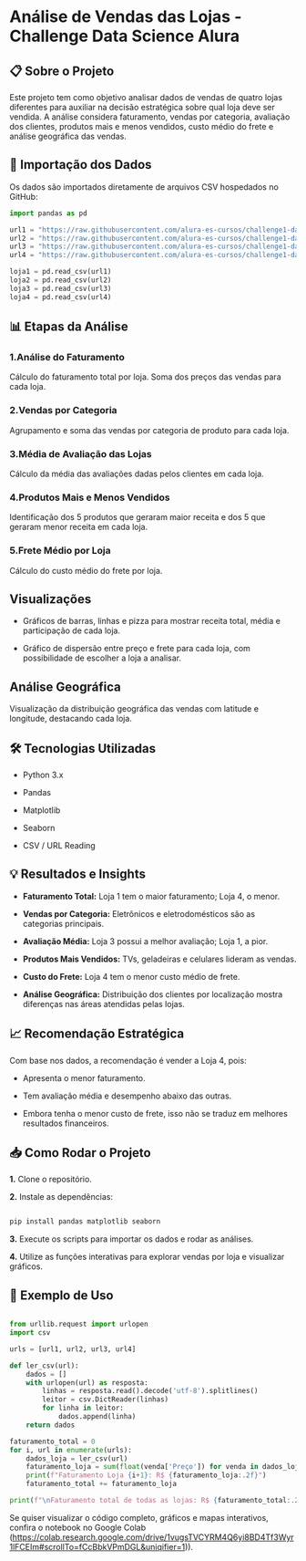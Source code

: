 # Análise de Vendas das Lojas - Challenge Data Science Alura

## 📋 Sobre o Projeto

Este projeto tem como objetivo analisar dados de vendas de quatro lojas diferentes para auxiliar na decisão estratégica sobre qual loja deve ser vendida. A análise considera faturamento, vendas por categoria, avaliação dos clientes, produtos mais e menos vendidos, custo médio do frete e análise geográfica das vendas.

## 📂 Importação dos Dados

Os dados são importados diretamente de arquivos CSV hospedados no GitHub:

```python
import pandas as pd

url1 = "https://raw.githubusercontent.com/alura-es-cursos/challenge1-data-science/refs/heads/main/base-de-dados-challenge-1/loja_1.csv"
url2 = "https://raw.githubusercontent.com/alura-es-cursos/challenge1-data-science/refs/heads/main/base-de-dados-challenge-1/loja_2.csv"
url3 = "https://raw.githubusercontent.com/alura-es-cursos/challenge1-data-science/refs/heads/main/base-de-dados-challenge-1/loja_3.csv"
url4 = "https://raw.githubusercontent.com/alura-es-cursos/challenge1-data-science/refs/heads/main/base-de-dados-challenge-1/loja_4.csv"

loja1 = pd.read_csv(url1)
loja2 = pd.read_csv(url2)
loja3 = pd.read_csv(url3)
loja4 = pd.read_csv(url4)

```

## 📊 Etapas da Análise
### 1.Análise do Faturamento
Cálculo do faturamento total por loja.
Soma dos preços das vendas para cada loja.

### 2.Vendas por Categoria
Agrupamento e soma das vendas por categoria de produto para cada loja.

### 3.Média de Avaliação das Lojas
Cálculo da média das avaliações dadas pelos clientes em cada loja.

### 4.Produtos Mais e Menos Vendidos
Identificação dos 5 produtos que geraram maior receita e dos 5 que geraram menor receita em cada loja.

### 5.Frete Médio por Loja
Cálculo do custo médio do frete por loja.

## Visualizações

- Gráficos de barras, linhas e pizza para mostrar receita total, média e participação de cada loja.

- Gráfico de dispersão entre preço e frete para cada loja, com possibilidade de escolher a loja a analisar.

## Análise Geográfica
Visualização da distribuição geográfica das vendas com latitude e longitude, destacando cada loja.

## 🛠 Tecnologias Utilizadas
- Python 3.x

- Pandas

- Matplotlib

- Seaborn

- CSV / URL Reading

## 💡 Resultados e Insights

- **Faturamento Total:** Loja 1 tem o maior faturamento; Loja 4, o menor.

- **Vendas por Categoria:** Eletrônicos e eletrodomésticos são as categorias principais.

- **Avaliação Média:** Loja 3 possui a melhor avaliação; Loja 1, a pior.

- **Produtos Mais Vendidos:** TVs, geladeiras e celulares lideram as vendas.

- **Custo do Frete:** Loja 4 tem o menor custo médio de frete.

- **Análise Geográfica:** Distribuição dos clientes por localização mostra diferenças nas áreas atendidas pelas lojas.

## 📈 Recomendação Estratégica
Com base nos dados, a recomendação é vender a Loja 4, pois:

- Apresenta o menor faturamento.

- Tem avaliação média e desempenho abaixo das outras.

- Embora tenha o menor custo de frete, isso não se traduz em melhores resultados financeiros.

## 📥 Como Rodar o Projeto
**1.** Clone o repositório.

**2.** Instale as dependências:

```bash

pip install pandas matplotlib seaborn

```

**3.** Execute os scripts para importar os dados e rodar as análises.

**4.** Utilize as funções interativas para explorar vendas por loja e visualizar gráficos.

## 📄 Exemplo de Uso
``` python

from urllib.request import urlopen
import csv

urls = [url1, url2, url3, url4]

def ler_csv(url):
    dados = []
    with urlopen(url) as resposta:
        linhas = resposta.read().decode('utf-8').splitlines()
        leitor = csv.DictReader(linhas)
        for linha in leitor:
            dados.append(linha)
    return dados

faturamento_total = 0
for i, url in enumerate(urls):
    dados_loja = ler_csv(url)
    faturamento_loja = sum(float(venda['Preço']) for venda in dados_loja)
    print(f"Faturamento Loja {i+1}: R$ {faturamento_loja:.2f}")
    faturamento_total += faturamento_loja

print(f"\nFaturamento total de todas as lojas: R$ {faturamento_total:.2f}")
```

Se quiser visualizar o código completo, gráficos e mapas interativos, confira o notebook no Google Colab (https://colab.research.google.com/drive/1vugsTVCYRM4Q6yi8BD4Tf3Wyr1lFCEIm#scrollTo=fCcBbkVPmDGL&uniqifier=1)).

